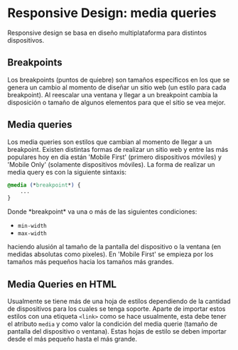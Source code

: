 # Responsive Design: media queries

Responsive design se basa en diseño multiplataforma para distintos dispositivos.

## Breakpoints

Los breakpoints (puntos de quiebre) son tamaños específicos en los que se genera un cambio al momento de diseñar un sitio web (un estilo para cada breakpoint). Al reescalar una ventana y llegar a un breakpoint cambia la disposición o tamaño de algunos elementos para que el sitio se vea mejor.

## Media queries

Los media queries son estilos que cambian al momento de llegar a un breakpoint. Existen distintas formas de realizar un sitio web y entre las más populares hoy en día están 'Mobile First' (primero dispositivos móviles) y 'Mobile Only' (solamente dispositivos móviles). La forma de realizar un media query es con la siguiente sintaxis:

~~~css
@media (*breakpoint*) {
    ...
}
~~~

Donde \*breakpoint\* va una o más de las siguientes condiciones:

- `min-width`
- `max-width`

haciendo alusión al tamaño de la pantalla del dispositivo o la ventana (en medidas absolutas como pixeles). En 'Mobile First' se empieza por los tamaños más pequeños hacia los tamaños más grandes.

## Media Queries en HTML

Usualmente se tiene más de una hoja de estilos dependiendo de la cantidad de dispositivos para los cuales se tenga soporte. Aparte de importar estos estilos con una etiqueta `<link>` como se hace usualmente, esta debe tener el atributo `media` y como valor la condición del media querie (tamaño de pantalla del dispositivo o ventana). Estas hojas de estilo se deben importar desde el más pequeño hasta el más grande.
